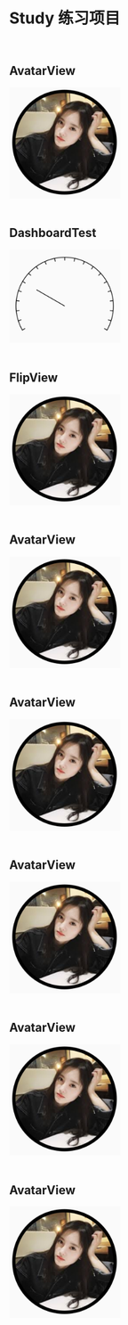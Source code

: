 # Study 练习项目 <br/><br/>

## AvatarView
<img src="https://github.com/xqgdmg/Study/blob/master/img/a.PNG" width="200" alt="图片描述文字"/>
<br/><br/>

## DashboardTest
<img src="https://github.com/xqgdmg/Study/blob/master/img/da.PNG" width="200" alt="图片描述文字"/>
<br/><br/>

## FlipView
<img src="https://github.com/xqgdmg/Study/blob/master/img/a.PNG" width="200" alt="图片描述文字"/>
<br/><br/>

## AvatarView
<img src="https://github.com/xqgdmg/Study/blob/master/img/a.PNG" width="200" alt="图片描述文字"/>
<br/><br/>

## AvatarView
<img src="https://github.com/xqgdmg/Study/blob/master/img/a.PNG" width="200" alt="图片描述文字"/>
<br/><br/>

## AvatarView
<img src="https://github.com/xqgdmg/Study/blob/master/img/a.PNG" width="200" alt="图片描述文字"/>
<br/><br/>

## AvatarView
<img src="https://github.com/xqgdmg/Study/blob/master/img/a.PNG" width="200" alt="图片描述文字"/>
<br/><br/>

## AvatarView
<img src="https://github.com/xqgdmg/Study/blob/master/img/a.PNG" width="200" alt="图片描述文字"/>
<br/><br/>



